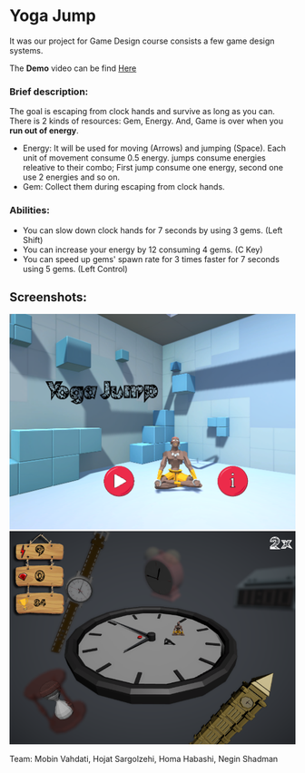 # Yoga Jump
It was our project for Game Design course consists a few game design systems.

The **Demo** video can be find [Here](/Demo.mp4)


### Brief description:
The goal is escaping from clock hands and survive as long as you can.
There is 2 kinds of resources: Gem, Energy. And, Game is over when you **run out of energy**.
* Energy: It will be used for moving (Arrows) and jumping (Space). Each unit of movement consume 0.5 energy. jumps consume energies releative to their combo; First jump consume one energy, second one use 2 energies and so on.
* Gem: Collect them during escaping from clock hands.

### Abilities:
* You can slow down clock hands for 7 seconds by using 3 gems. (Left Shift)
* You can increase your energy by 12 consuming 4 gems. (C Key)
* You can speed up gems' spawn rate for 3 times faster for 7 seconds using 5 gems. (Left Control)

## Screenshots:
![Screenshot1](/Screenshots/Screen1.png)
![Screenshot2](/Screenshots/Screen2.png)

Team: Mobin Vahdati, Hojat Sargolzehi, Homa Habashi, Negin Shadman


